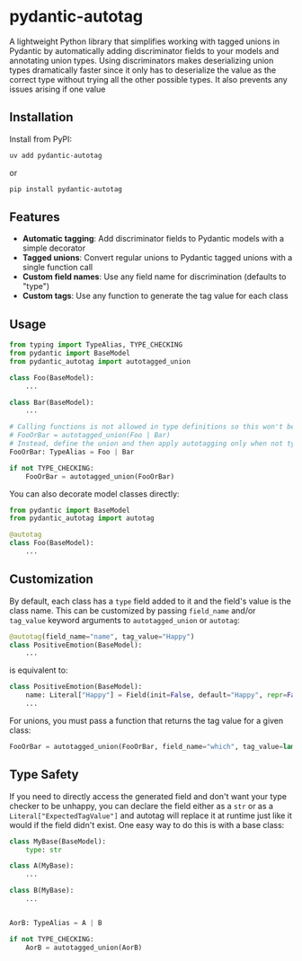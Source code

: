 # pydantic-autotag

A lightweight Python library that simplifies working with tagged unions in
Pydantic by automatically adding discriminator fields to your models and
annotating union types. Using discriminators makes deserializing union types
dramatically faster since it only has to deserialize the value as the correct
type without trying all the other possible types. It also prevents any issues
arising if one value

## Installation

Install from PyPI:

```bash
uv add pydantic-autotag
```

or

```bash
pip install pydantic-autotag
```

## Features

- **Automatic tagging**: Add discriminator fields to Pydantic models with a simple decorator
- **Tagged unions**: Convert regular unions to Pydantic tagged unions with a single function call
- **Custom field names**: Use any field name for discrimination (defaults to "type")
- **Custom tags**: Use any function to generate the tag value for each class

## Usage

```python
from typing import TypeAlias, TYPE_CHECKING
from pydantic import BaseModel
from pydantic_autotag import autotagged_union

class Foo(BaseModel):
    ...

class Bar(BaseModel):
    ...

# Calling functions is not allowed in type definitions so this won't be accepted:
# FooOrBar = autotagged_union(Foo | Bar)
# Instead, define the union and then apply autotagging only when not type checking.
FooOrBar: TypeAlias = Foo | Bar

if not TYPE_CHECKING:
    FooOrBar = autotagged_union(FooOrBar)
```

You can also decorate model classes directly:

```python
from pydantic import BaseModel
from pydantic_autotag import autotag

@autotag
class Foo(BaseModel):
    ...
```

## Customization

By default, each class has a `type` field added to it and the field's value is the class name.
This can be customized by passing `field_name` and/or `tag_value` keyword arguments to `autotagged_union` or `autotag`:

```python
@autotag(field_name="name", tag_value="Happy")
class PositiveEmotion(BaseModel):
    ...
```

is equivalent to:

```python
class PositiveEmotion(BaseModel):
    name: Literal["Happy"] = Field(init=False, default="Happy", repr=False, frozen=True)
    ...
```

For unions, you must pass a function that returns the tag value for a given class:

```python
FooOrBar = autotagged_union(FooOrBar, field_name="which", tag_value=lambda c: c.__name__.lower())
```

## Type Safety

If you need to directly access the generated field and don't want your type checker to be unhappy, you can declare the field either as a `str` or as a `Literal["ExpectedTagValue"]`
and autotag will replace it at runtime just like it would if the field didn't exist. One
easy way to do this is with a base class:

```python
class MyBase(BaseModel):
    type: str

class A(MyBase):
    ...

class B(MyBase):
    ...


AorB: TypeAlias = A | B

if not TYPE_CHECKING:
    AorB = autotagged_union(AorB)
```
